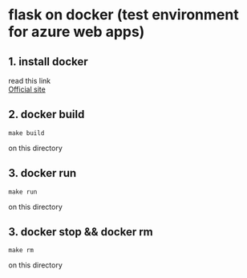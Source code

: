 # flask on docker (test environment for azure web apps)
## 1. install docker
read this link  
[Official site](https://docs.docker.com/engine/installation/)

## 2. docker build
```
make build
```
on this directory

## 3. docker run
```
make run
```
on this directory

## 3. docker stop && docker rm
```
make rm
```
on this directory

